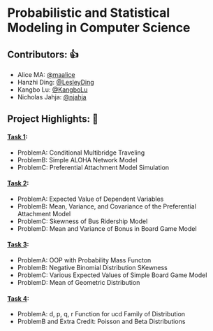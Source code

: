# Probabilistic and Statistical Modeling in Computer Science

## Contributors: :+1:
* Alice MA: [@maalice](https://github.com/maalice)
* Hanzhi Ding: [@LesleyDing](https://github.com/LesleyDing)
* Kangbo Lu: [@KangboLu](https://github.com/KangboLu)
* Nicholas Jahja: [@njahja](https://github.com/njahja)

## Project Highlights: :star2:
#### [Task 1](https://github.com/KangboLu/ECS-132/tree/master/HW1):
* ProblemA: Conditional Multibridge Traveling
* ProblemB: Simple ALOHA Network Model
* ProblemC: Preferential Attachment Model Simulation
#### [Task 2](https://github.com/KangboLu/ECS-132/tree/master/HW2):
* ProblemA: Expected Value of Dependent Variables
* ProblemB: Mean, Variance, and Covariance of the Preferential Attachment Model
* ProblemC: Skewness of Bus Ridership Model
* ProblemD: Mean and Variance of Bonus in Board Game Model
#### [Task 3](https://github.com/KangboLu/ECS-132/tree/master/HW3):
* ProblemA: OOP with Probability Mass Functon
* ProblemB: Negative Binomial Distribution SKewness
* ProblemC: Various Expected Values of Simple Board Game Model
* ProblemD: Mean of Geometric Distribution
#### [Task 4](https://github.com/KangboLu/ECS-132/tree/master/HW4):
* ProblemA: d, p, q, r Function for ucd Family of Distribution
* ProblemB and Extra Credit: Poisson and Beta Distributions
